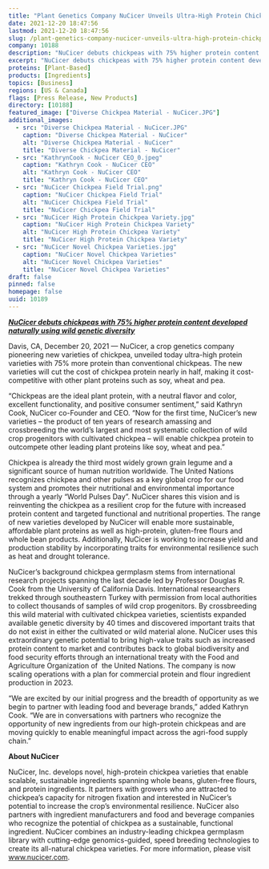```yaml
---
title: "Plant Genetics Company NuCicer Unveils Ultra-High Protein Chickpea"
date: 2021-12-20 18:47:56
lastmod: 2021-12-20 18:47:56
slug: /plant-genetics-company-nucicer-unveils-ultra-high-protein-chickpea
company: 10188
description: "NuCicer debuts chickpeas with 75% higher protein content developed naturally using wild genetic diversity"
excerpt: "NuCicer debuts chickpeas with 75% higher protein content developed naturally using wild genetic diversity"
proteins: [Plant-Based]
products: [Ingredients]
topics: [Business]
regions: [US & Canada]
flags: [Press Release, New Products]
directory: [10188]
featured_image: ["Diverse Chickpea Material - NuCicer.JPG"]
additional_images:
  - src: "Diverse Chickpea Material - NuCicer.JPG"
    caption: "Diverse Chickpea Material - NuCicer"
    alt: "Diverse Chickpea Material - NuCicer"
    title: "Diverse Chickpea Material - NuCicer"
  - src: "KathrynCook - NuCicer CEO_0.jpeg"
    caption: "Kathryn Cook - NuCicer CEO"
    alt: "Kathryn Cook - NuCicer CEO"
    title: "Kathryn Cook - NuCicer CEO"
  - src: "NuCicer Chickpea Field Trial.png"
    caption: "NuCicer Chickpea Field Trial"
    alt: "NuCicer Chickpea Field Trial"
    title: "NuCicer Chickpea Field Trial"
  - src: "NuCicer High Protein Chickpea Variety.jpg"
    caption: "NuCicer High Protein Chickpea Variety"
    alt: "NuCicer High Protein Chickpea Variety"
    title: "NuCicer High Protein Chickpea Variety"
  - src: "NuCicer Novel Chickpea Varieties.jpg"
    caption: "NuCicer Novel Chickpea Varieties"
    alt: "NuCicer Novel Chickpea Varieties"
    title: "NuCicer Novel Chickpea Varieties"
draft: false
pinned: false
homepage: false
uuid: 10189
---
```

<p><em><strong><u>NuCicer debuts chickpeas with 75% higher protein content developed naturally using wild genetic diversity</u></strong></em></p>
<p>Davis, CA, December 20, 2021 — NuCicer, a crop genetics company pioneering new varieties of chickpea, unveiled today ultra-high protein varieties with 75% more protein than conventional chickpeas. The new varieties will cut the cost of chickpea protein nearly in half, making it cost-competitive with other plant proteins such as soy, wheat and pea.</p>
<p>“Chickpeas are the ideal plant protein, with a neutral flavor and color, excellent functionality, and positive consumer sentiment,” said Kathryn Cook, NuCicer co-Founder and CEO. “Now for the first time, NuCicer’s new varieties – the product of ten years of research amassing and crossbreeding the world’s largest and most systematic collection of wild crop progenitors with cultivated chickpea – will enable chickpea protein to outcompete other leading plant proteins like soy, wheat and pea.”</p>
<p>Chickpea is already the third most widely grown grain legume and a significant source of human nutrition worldwide. The United Nations recognizes chickpea and other pulses as a key global crop for our food system and promotes their nutritional and environmental importance through a yearly “World Pulses Day”. NuCicer shares this vision and is reinventing the chickpea as a resilient crop for the future with increased protein content and targeted functional and nutritional properties. The range of new varieties developed by NuCicer will enable more sustainable, affordable plant proteins as well as high-protein, gluten-free flours and whole bean products. Additionally, NuCicer is working to increase yield and production stability by incorporating traits for environmental resilience such as heat and drought tolerance.</p>
<p>NuCicer’s background chickpea germplasm stems from international research projects spanning the last decade led by Professor Douglas R. Cook from the University of California Davis. International researchers trekked through southeastern Turkey with permission from local authorities to collect thousands of samples of wild crop progenitors. By crossbreeding this wild material with cultivated chickpea varieties, scientists expanded available genetic diversity by 40 times and discovered important traits that do not exist in either the cultivated or wild material alone. NuCicer uses this extraordinary genetic potential to bring high-value traits such as increased protein content to market and contributes back to global biodiversity and food security efforts through an international treaty with the Food and Agriculture Organization of  the United Nations. The company is now scaling operations with a plan for commercial protein and flour ingredient production in 2023.</p>
<p>“We are excited by our initial progress and the breadth of opportunity as we begin to partner with leading food and beverage brands,” added Kathryn Cook. “We are in conversations with partners who recognize the opportunity of new ingredients from our high-protein chickpeas and are moving quickly to enable meaningful impact across the agri-food supply chain.”</p>
<p><strong>About NuCicer</strong></p>
<p>NuCicer, Inc. develops novel, high-protein chickpea varieties that enable scalable, sustainable ingredients spanning whole beans, gluten-free flours, and protein ingredients. It partners with growers who are attracted to chickpea’s capacity for nitrogen fixation and interested in NuCicer’s potential to increase the crop’s environmental resilience. NuCicer also partners with ingredient manufacturers and food and beverage companies who recognize the potential of chickpea as a sustainable, functional ingredient. NuCicer combines an industry-leading chickpea germplasm library with cutting-edge genomics-guided, speed breeding technologies to create its all-natural chickpea varieties. For more information, please visit <a href="http://www.nucicer.com">www.nucicer.com</a>.</p>
